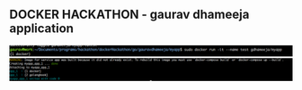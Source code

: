 ## DOCKER HACKATHON - gaurav dhameeja application
![Dockerworks](dockerworks.png)
![Dockercomposeworks](dockercomposeworks.png)


